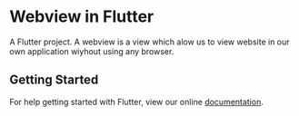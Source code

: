 # Webview in Flutter

A Flutter project.
A webview is a view which alow us to view website in our own application wiyhout using any browser.

## Getting Started

For help getting started with Flutter, view our online
[documentation](https://flutter.io/).
